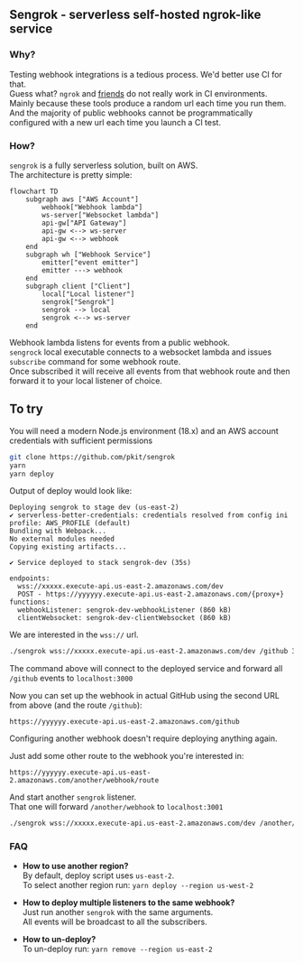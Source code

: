 ## Sengrok - serverless self-hosted ngrok-like service

### Why?

Testing webhook integrations is a tedious process. We'd better use CI for that.  
Guess what? `ngrok` and [friends](https://github.com/anderspitman/awesome-tunneling) do not really work in CI environments.  
Mainly because these tools produce a random url each time you run them.  
And the majority of public webhooks cannot be programmatically configured with a new url each time you launch a CI test.  

### How?

`sengrok` is a fully serverless solution, built on AWS.  
The architecture is pretty simple:

```mermaid
flowchart TD
    subgraph aws ["AWS Account"]
        webhook["Webhook lambda"]
        ws-server["Websocket lambda"]
        api-gw["API Gateway"]
        api-gw <--> ws-server
        api-gw <--> webhook
    end
    subgraph wh ["Webhook Service"]
        emitter["event emitter"]
        emitter ---> webhook
    end
    subgraph client ["Client"]
        local["Local listener"]
        sengrok["Sengrok"]
        sengrok --> local
        sengrok <--> ws-server
    end
```
Webhook lambda listens for events from a public webhook.  
`sengrock` local executable connects to a websocket lambda
and issues `subscribe` command for some webhook route.  
Once subscribed it will receive all events from that webhook route 
and then forward it to your local listener of choice.

## To try

You will need a modern Node.js environment (18.x) and an AWS account credentials with sufficient permissions

```bash
git clone https://github.com/pkit/sengrok
yarn
yarn deploy
```

Output of deploy would look like:
```
Deploying sengrok to stage dev (us-east-2)
✔ serverless-better-credentials: credentials resolved from config ini profile: AWS_PROFILE (default)
Bundling with Webpack...
No external modules needed
Copying existing artifacts...

✔ Service deployed to stack sengrok-dev (35s)

endpoints:
  wss://xxxxx.execute-api.us-east-2.amazonaws.com/dev
  POST - https://yyyyyy.execute-api.us-east-2.amazonaws.com/{proxy+}
functions:
  webhookListener: sengrok-dev-webhookListener (860 kB)
  clientWebsocket: sengrok-dev-clientWebsocket (860 kB)
```
We are interested in the `wss://` url.

```bash
./sengrok wss://xxxxx.execute-api.us-east-2.amazonaws.com/dev /github 3000
```
The command above will connect to the deployed service and forward all `/github` events to `localhost:3000`  

Now you can set up the webhook in actual GitHub using the second URL from above (and the route `/github`):
```
https://yyyyyy.execute-api.us-east-2.amazonaws.com/github
```

Configuring another webhook doesn't require deploying anything again.

Just add some other route to the webhook you're interested in:
```
https://yyyyyy.execute-api.us-east-2.amazonaws.com/another/webhook/route
```

And start another `sengrok` listener.  
That one will forward `/another/webhook` to `localhost:3001`
```bash
./sengrok wss://xxxxx.execute-api.us-east-2.amazonaws.com/dev /another/webhook/route 3001
```

### FAQ

- __How to use another region?__  
By default, deploy script uses `us-east-2`.  
To select another region run: `yarn deploy --region us-west-2`


- __How to deploy multiple listeners to the same webhook?__  
Just run another `sengrok` with the same arguments.  
All events will be broadcast to all the subscribers.


- __How to un-deploy?__  
To un-deploy run: `yarn remove --region us-east-2`

